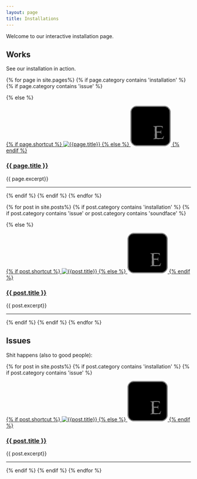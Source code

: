 ```yaml
---
layout: page
title: Installations
---
```


Welcome to our interactive installation page.

## Works

See our installation in action.


{% for page in site.pages%}
{% if page.category contains 'installation' %}
{% if page.category contains 'issue' %}


{%  else %}

<div>
<a href="{{page.url}}">
{% if page.shortcut %}
<img src="/assets/images/shortcuts/{{page.shortcut}}" alt="{{page.title}}" class="shortcut-image"/>
{% else %}
<img src="/assets/images/shortcuts/shortcut-E.png" alt="{{page.title}}" class="shortcut-image"/>
{% endif %}
</a>

<h3 class="post-title"><a href="{{page.url}}">{{ page.title }}</a></h3>
{{ page.excerpt}}

<hr class="clear" />
</div>

{% endif %}
{% endif %}
{% endfor %}




{% for post in site.posts%}
{% if post.category contains 'installation' %}
{% if post.category contains 'issue' or post.category contains 'soundface' %}


{%  else %}

<div>
<a href="{{post.url}}">
{% if post.shortcut %}
<img src="/assets/images/shortcuts/{{post.shortcut}}" alt="{{post.title}}" class="shortcut-image"/>
{% else %}
<img src="/assets/images/shortcuts/shortcut-E.png" alt="{{post.title}}" class="shortcut-image"/>
{% endif %}
</a>

<h3 class="post-title"><a href="{{post.url}}">{{ post.title }}</a></h3>
{{ post.excerpt}}

<hr class="clear" />
</div>

{% endif %}
{% endif %}
{% endfor %}

## Issues

Shit happens (also to good people):

{% for post in site.posts%}
{% if post.category contains 'installation' %}
{% if post.category contains 'issue' %}

<div>
<a href="{{post.url}}">
{% if post.shortcut %}
<img src="/assets/images/shortcuts/{{post.shortcut}}" alt="{{post.title}}" class="shortcut-image"/>
{% else %}
<img src="/assets/images/shortcuts/shortcut-E.png" alt="{{post.title}}" class="shortcut-image"/>
{% endif %}
</a>

<h3 class="post-title"><a href="{{post.url}}">{{ post.title }}</a></h3>
{{ post.excerpt}}

<hr class="clear" />
</div>

{% endif %}
{% endif %}
{% endfor %}
